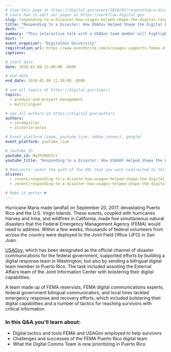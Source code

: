 ```yaml
---
# View this page at https://digital.gov/event/2018/01/responding-a-disaster-how-usagov-helped
# Learn how to edit our pages at https://workflow.digital.gov
slug: responding-to-a-disaster-how-usagov-helped-shape-the-digital-response-in-puerto-rico
title: "Responding to a Disaster: How USAGov Helped Shape the Digital Response in Puerto Rico"
deck: ""
summary: "This interactive talk with a USAGov team member will highlight the digital response in Puerto Rico during and after Hurricane Maria. "
host: ""
event_organizer: "DigitalGov University"
registration_url: https://www.eventbrite.com/e/usagov-supports-femas-digital-response-in-puerto-rico-registration-41706772078
captions: 

# start date
date: 2018-01-09 11:00:00 -0500

# end date
end_date: 2018-01-09 11:30:00 -0500

# see all topics at https://digital.gov/topics
topics: 
  - product-and-project-management
  - multilingual

# see all authors at https://digital.gov/authors
authors: 
  - jeremyzilar
  - victoria-wales

# Event platform (zoom, youtube_live, adobe_connect, google)
event_platform: youtube_live

# YouTube ID
youtube_id: MqJFd9DX7cY
youtube_title: "Responding to a Disaster: How USAGOV Helped Shape the Digital Response in Puerto Rico"

# Redirects: enter the path of the URL that you want redirected to this page
aliases: 
  - /event/responding-to-a-disaste-how-usagov-helped-shape-the-digital-response-in-puerto-rico
  - /event/responding-to-a-disaster-how-usagov-helped-shape-the-digital-response-in-puerto-rico

# Make it better ♥
---
```


Hurricane Maria made landfall on September 20, 2017, devastating Puerto Rico and the U.S. Virgin Islands. These events, coupled with hurricanes Harvey and Irma, and wildfires in California, made five simultaneous natural disasters that the Federal Emergency Management Agency (FEMA) would need to address. Within a few weeks, thousands of federal volunteers from across the country were deployed to the Joint Field Office (JFO) in San Juan.

[USAGov](https://www.usa.gov/explore/), which has been designated as the official channel of disaster communications for the federal government, supported efforts by building a digital response team in Washington, but also by sending a bilingual digital team member to Puerto Rico. The task included assisting the External Affairs team of the Joint Information Center with bolstering their digital capabilities.

A team made up of FEMA reservists, FEMA digital communications experts, federal government bilingual communicators, and local hires tackled emergency response and recovery efforts, which included bolstering their digital capabilities and a number of tactics for reaching survivors with critical information

### In this Q&A you'll learn about:
- Digital tactics and tools FEMA and USAGov employed to help survivors
- Challenges and successes of the FEMA Puerto Rico digital team
- What the Digital Comms Team is now prioritizing in Puerto Rico
